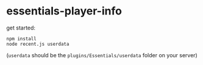 # essentials-player-info

get started:
```
npm install
node recent.js userdata
```
(`userdata` should be the `plugins/Essentials/userdata` folder on your server)
